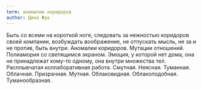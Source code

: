 ```yaml
---
term: аномалии коридоров
author: Дина Жук
---
```

Быть со всеми на короткой ноге, следовать за нежностью коридоров своей компании, возбуждать воображение, не отпускать мысль, не за и не против, быть внутри. Аномалии коридоров. Мутации отношений. Полиамория со светящимся экраном. Эмоция, у которой нет дома, она не принадлежат кому-то одному, она внутри множества тел. Расплывчатая коллаборативная работа. Смутная. Неясная. Туманная. Облачная. Призрачная. Мутная. Облаковидная. Облакоподобная. Туманообразная.
